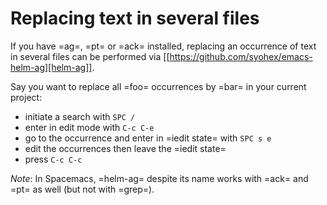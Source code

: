 # Replacing text in several files

If you have =ag=, =pt= or =ack= installed, replacing an occurrence of text in
several files can be performed via [[https://github.com/syohex/emacs-helm-ag][helm-ag]].

Say you want to replace all =foo= occurrences by =bar= in your current
project:
  - initiate a search with `SPC /`
  - enter in edit mode with `C-c C-e`
  - go to the occurrence and enter in =iedit state= with `SPC s e`
  - edit the occurrences then leave the =iedit state=
  - press `C-c C-c`

*Note*: In Spacemacs, =helm-ag= despite its name works with =ack= and =pt= as
well (but not with =grep=).
